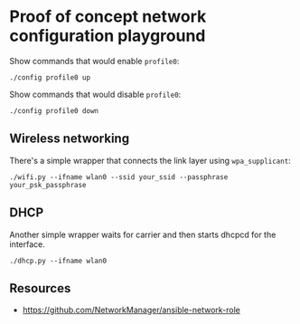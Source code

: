 # Proof of concept network configuration playground

Show commands that would enable `profile0`:

    ./config profile0 up

Show commands that would disable `profile0`:

    ./config profile0 down

## Wireless networking

There's a simple wrapper that connects the link layer using
`wpa_supplicant`:

    ./wifi.py --ifname wlan0 --ssid your_ssid --passphrase your_psk_passphrase

## DHCP

Another simple wrapper waits for carrier and then starts dhcpcd
for the interface.

    ./dhcp.py --ifname wlan0

## Resources

  * https://github.com/NetworkManager/ansible-network-role
